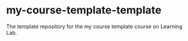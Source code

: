 # my-course-template-template
The template repository for the my course template course on Learning Lab.

